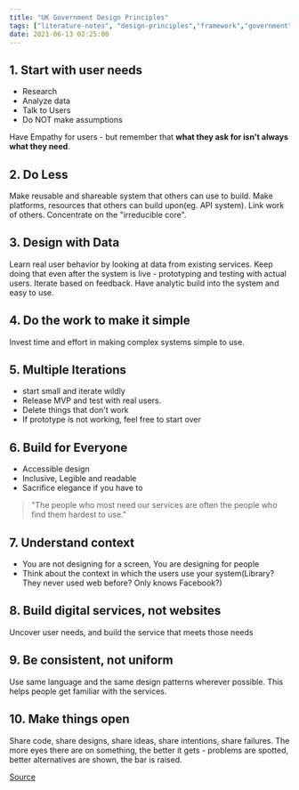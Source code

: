 ```yaml
---
title: "UK Government Design Principles"
tags: ["literature-notes", "design-principles","framework","government"]
date: 2021-06-13 02:25:00
---
```


## 1. Start with user needs

- Research
- Analyze data
- Talk to Users
- Do NOT make assumptions

Have Empathy for users - but remember that **what they ask for isn't always what they need**.

## 2. Do Less

Make reusable and shareable system that others can use to build. Make platforms, resources that others can build upon(eg. API system). Link work of others. Concentrate on the "irreducible core".

## 3. Design with Data

Learn real user behavior by looking at data from existing services. Keep doing that even after the system is live - prototyping and testing with actual users. Iterate based on feedback. Have analytic build into the system and easy to use.

## 4. Do the work to make it simple

Invest time and effort in making complex systems simple to use.

## 5. Multiple Iterations

- start small and iterate wildly
- Release MVP and test with real users.
- Delete things that don't work
- If prototype is not working, feel free to start over

## 6. Build for Everyone

- Accessible design
- Inclusive, Legible and readable
- Sacrifice elegance if you have to

> "The people who most need our services are often the people who find them hardest to use."

## 7. Understand context

- You are not designing for a screen, You are designing for people
- Think about the context in which the users use your system(Library? They never used web before? Only knows Facebook?)

## 8. Build digital services, not websites

Uncover user needs, and build the service that meets those needs

## 9. Be consistent, not uniform

Use same language and the same design patterns wherever possible. This helps people get familiar with the services.

## 10. Make things open

Share code, share designs, share ideas, share intentions, share failures. The more eyes there are on something, the better it gets - problems are spotted, better alternatives are shown, the bar is raised.

[Source](https://www.gov.uk/guidance/government-design-principles)